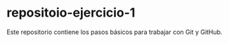 # repositoio-ejercicio-1
Este repositorio contiene los pasos básicos para trabajar con Git y GitHub.
